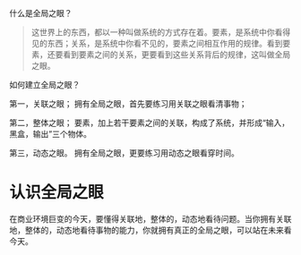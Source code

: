 什么是全局之眼？

> 这世界上的东西，都以一种叫做系统的方式存在着。要素，是系统中你看得见的东西；关系，是系统中你看不见的，要素之间相互作用的规律。看到要素，还要看到要素之间的关系，更要看到这些关系背后的规律，这叫做全局之眼。

如何建立全局之眼？

第一，关联之眼；
拥有全局之眼，首先要练习用关联之眼看清事物；

第二，整体之眼；
要素，加上若干要素之间的关联，构成了系统，并形成“输入，黑盒，输出”三个物体。

第三，动态之眼。
拥有全局之眼，更要练习用动态之眼看穿时间。

# 认识全局之眼

在商业环境巨变的今天，要懂得关联地，整体的，动态地看待问题。当你拥有关联地，整体的，动态地看待事物的能力，你就拥有真正的全局之眼，可以站在未来看今天。



